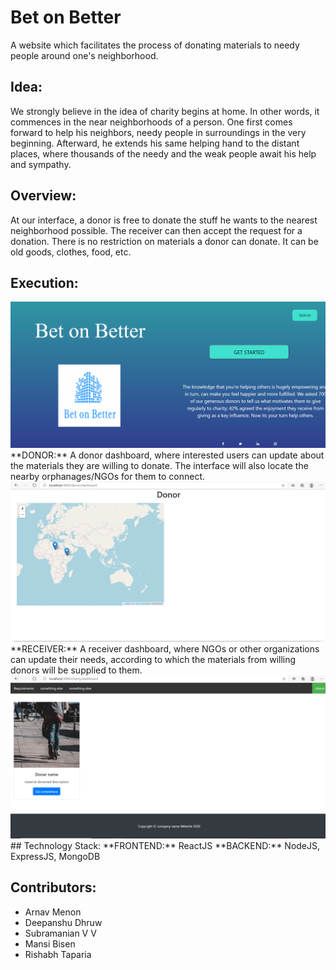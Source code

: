# Bet on Better
A website which facilitates the process of donating materials to needy people around one's neighborhood. 

## Idea:
We strongly believe in the idea of charity begins at home. In other words, it commences in the near neighborhoods of a person. One first comes forward to help his neighbors, needy people in surroundings in the very beginning. Afterward, he extends his same helping hand to the distant places, where thousands of the needy and the weak people await his help and sympathy. 

## Overview:
At our interface, a donor is free to donate the stuff he wants to the nearest neighborhood possible. The receiver can then accept the request for a donation. There is no restriction on materials a donor can donate. It can be old goods, clothes, food, etc.

## Execution:
<img src="Screenshot (277).png" alt="homepage"/>
**DONOR:**
A donor dashboard, where interested users can update about the materials they are willing to donate. The interface will also locate the nearby orphanages/NGOs for them to connect.
<img src="Screenshot (281).png" alt="donerDashboard"/>
**RECEIVER:**
A receiver dashboard, where NGOs or other organizations can update their needs, according to which the materials from willing donors will be supplied to them.
<img src="Screenshot (280).png" alt="receiverDashboard"/>
## Technology Stack:
**FRONTEND:** ReactJS  
**BACKEND:** NodeJS, ExpressJS, MongoDB

## Contributors:
- Arnav Menon
- Deepanshu Dhruw
- Subramanian V V
- Mansi Bisen
- Rishabh Taparia
